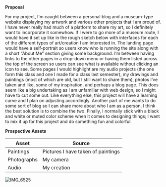 **Proposal**

For my project, I'm caught between a personal blog and a museum-type website displaying my artwork and various other projects that I am proud of. I have never really had much of a platform to share my art, so I definitely want to incorporate it somewhow. If I were to go more of a museum route, I would have it set up like in the rough sketch below with interfaces for each of the different types of art/creation I am interested in. The landing page would have a self-portrait so users know who is running the site along with a short “About Me” section giving some background. I’m between having links to the other pages in a drop-down menu or having them listed across the top of the screen so users can see what is available without clicking an icon to see. Some pages I would highlight are my audio projects (the one form this class and one I made for a class last semester), my drawings and paintings (most of which are old, but I still want to share them), photos I’ve taken and like, some of my inspiration, and perhaps a blog page. This does seem like a big undertaking as I am unfamiliar with web design, so I might have to cut some out. Like everything else, this project will have a learning curve and I plan on adjusting accordingly. Another part of me wants to do some sort of blog so I can share more about who I am as a person. I think the best solution is to combine the two. Finally, I normally stick with a black and white or muted color scheme when it comes to designing things; I want to mix it up for this project and do something fun and colorful.

**Prospective Assets**

| Asset | Source |
| ------ | ------- |
| Paintings | Pictures I have taken of paintings |
| Photographs | My camera |
| Audio | My creation |


![IMG_6525](https://user-images.githubusercontent.com/122397120/222326417-818bc88f-f7f6-4fa2-8574-ab5b0cb69322.jpeg)
